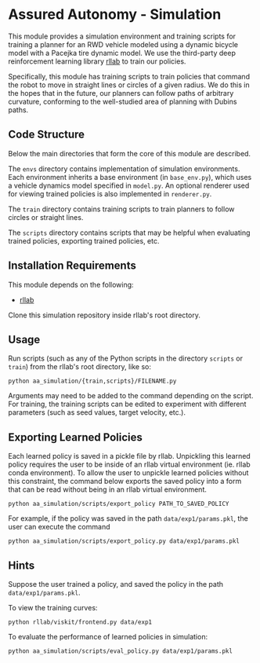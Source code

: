 # Assured Autonomy - Simulation

This module provides a simulation environment and training scripts for training a planner for an RWD vehicle modeled using a dynamic bicycle model with a Pacejka tire dynamic model. We use the third-party deep reinforcement learning library [rllab](https://github.com/rll/rllab) to train our policies.

Specifically, this module has training scripts to train policies that command the robot to move in straight lines or circles of a given radius. We do this in the hopes that in the future, our planners can follow paths of arbitrary curvature, conforming to the well-studied area of planning with Dubins paths.

## Code Structure

Below the main directories that form the core of this module are described.

The ```envs``` directory contains implementation of simulation environments. Each environment inherits a base environment (in ```base_env.py```), which uses a vehicle dynamics model specified in ```model.py```. An optional renderer used for viewing trained policies is also implemented in ```renderer.py```.

The ```train``` directory contains training scripts to train planners to follow circles or straight lines.

The ```scripts``` directory contains scripts that may be helpful when evaluating trained policies, exporting trained policies, etc.

## Installation Requirements

This module depends on the following:

* [rllab](https://github.com/rll/rllab)

Clone this simulation repository inside rllab's root directory.

## Usage

Run scripts (such as any of the Python scripts in the directory ```scripts``` or ```train```) from the rllab's root directory, like so:

```
python aa_simulation/{train,scripts}/FILENAME.py
```

Arguments may need to be added to the command depending on the script. For training, the training scripts can be edited to experiment with different parameters (such as seed values, target velocity, etc.).

## Exporting Learned Policies

Each learned policy is saved in a pickle file by rllab. Unpickling this learned policy requires the user to be inside of an rllab virtual environment (ie. rllab conda environment). To allow the user to unpickle learned policies without this constraint, the command below exports the saved policy into a form that can be read without being in an rllab virtual environment.

```
python aa_simulation/scripts/export_policy PATH_TO_SAVED_POLICY
```

For example, if the policy was saved in the path ```data/exp1/params.pkl```, the user can execute the command

```
python aa_simulation/scripts/export_policy.py data/exp1/params.pkl
```

## Hints

Suppose the user trained a policy, and saved the policy in the path ```data/exp1/params.pkl```.

To view the training curves:

```
python rllab/viskit/frontend.py data/exp1
```

To evaluate the performance of learned policies in simulation:

```
python aa_simulation/scripts/eval_policy.py data/exp1/params.pkl
```

